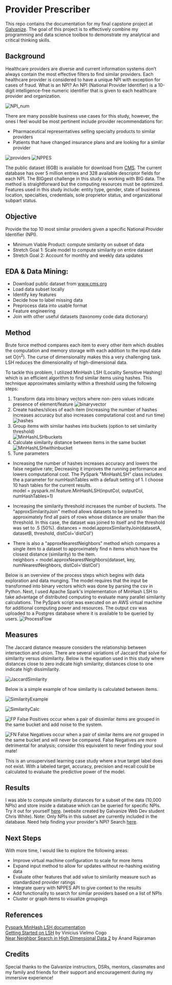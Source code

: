 # Provider Prescriber
This repo contains the documentation for my final capstone project at [Galvanize](https://www.galvanize.com/denver-platte/data-science#curriculum). The goal of this project is to effectively combine my programming and data science toolbox to demonstrate my analytical and critical thinking skills.

## Background
Healthcare providers are diverse and current information systems don’t always contain the most effective filters to find similar providers. Each healthcare provider is considered to have a unique NPI with exception for cases of fraud. What is an NPI? An NPI (National Provider Identifier) is a 10-digit intelligence-free numeric identifier that is given to each healthcare provider and organization. 

![NPI_num](/images/NPI_num.jpg)

There are many possible business use cases for this study, however, the ones I feel would be most pertinent include provider recommendations for:
* Pharmaceutical representatives selling specialty products to similar providers
* Patients that have changed insurance plans and are looking for a similar provider

![providers](/images/providers.jpg) ![NPPES](/images/NPPES.png)

The public dataset (6GB) is available for download from [CMS](https://www.cms.gov/Regulations-and-Guidance/Administrative-Simplification/NationalProvIdentStand/DataDissemination.html). The current database has over 5 million entries and 328 available descriptor fields for each NPI. The BIGgest challenge in this study is working with BIG data. The method is straightforward but the computing resources must be optimized. Features used in this study include: entity type, gender, state of business location, specialties, credentials, sole proprietor status, and organizational subpart status.

## Objective
Provide the top 10 most similar providers given a specific National Provider Identifier (NPI). 
* Minimum Viable Product: compute similarity on subset of data
* Stretch Goal 1: Scale model to compute similarity on entire dataset
* Stretch Goal 2:  Account for monthly and weekly data updates

## EDA & Data Mining:  
* Download public dataset from www.cms.org
* Load data subset locally
* Identify key features
* Decide how to label missing data
* Preprocess data into usable format
* Feature engineering
* Join with other useful datasets (taxonomy code data dictionary)

## Method
Brute force method compares each item to every other item which doubles the computation and memory storage with each addition to the input data set O(n<sup>2</sup>). The curse of dimensionality makes this a very challenging task. LSH reduces the dimensionality of high-dimensional data. 

To tackle this problem, I utilized MinHash LSH (Locality Sensitive Hashing) which is an efficient algorithm to find similar items using hashes. This technique approximates similarity within a threshold using the following steps:
1. Transform data into binary vectors where non-zero values indicate presence of element/feature
![binaryvector](/images/binaryvector.png)
2. Create hashes/slices of each item (increasing the number of hashes increases accuracy but also increases computational cost and run time)
![hashes](/images/hashes.png)
3. Group items with similar hashes into buckets (option to set similarity threshold)  
![MinHashLSHbuckets](/images/MinHashLSHbuckets.png) 
4. Calculate similarity distance between items in the same bucket  
![MinHashLSHwithinbucket](/images/MinHashLSHwithinbucket.png)
5. Tune parameters  
* Increasing the number of hashes increases accuracy and lowers the false negative rate;  Decreasing it improves the running performance and lowers computational cost. The PySpark "MinHashLSH" class includes the a parameter for numHashTables with a default setting of 1. I choose 10 hash tables for the current results.  
model = pyspark.ml.feature.MinHashLSH(inputCol, outputCol, numHashTables=1)

* Increasing the similarity threshold increases the number of buckets. The "approxSimilarityJoin" method allows datasets to be joined to approximately find all pairs of rows whose distance are smaller than the threshold. In this case, the dataset was joined to itself and the threshold was set to .5 (50%). 
distances = model.approxSimilarityJoin(datasetA, datasetB, threshold, distCol='distCol')  

* There is also a "approxNearestNeighbors" method which compares a single item to a dataset to approximately find n items which have the closest distance (similarity) to the item.   
neighbors = model.approxNearestNeighbors(dataset, key, numNearestNeighbors, distCol='distCol')  

Below is an overview of the process steps which begins with data exploration and data munging. The model requires that the input be transformed into binary vectors which was done by parsing the csv in Python. Next, I used Apache Spark's implementation of MinHash LSH to take advantage of distributed computing to evaluate many parallel similarity calculations. The PySpark script was executed on an AWS virtual machine for additional computing power and resources. The output csv was uploaded to a Postgres database where it is available to be queried by users. 
![ProcessFlow](/images/ProcessFlow.png)

## Measures
The Jaccard distance measure considers the relationship between intersection and union. There are several variations of Jaccard that solve for similarity versus disimilarity. Below is the equation used in this study where distances close to zero indicate high similarity; distances close to one indicate high dissimilarity.

![JaccardSimilarity](/images/JaccardSimilarity.png)

Below is a simple example of how similarity is calculated between items.

![SimilarityExample](/images/SimilarityExample.png)

![SimilarityCalc](/images/SimilarityCalc.png)

![FP](/images/FP.png) 
False Positives occur when a pair of dissimilar items are grouped in the same bucket and add noise to the system. 

![FN](/images/FN.png) 
False Negatives occur when a pair of similar items are *not* grouped in the same bucket and will never be compared. False Negatives are more detrimental for analysis; consider this equivalent to never finding your soul mate!

This is an unsupervised learning case study where a true target label does not exist. With a labeled target, accuracy, precision and recall could be calculated to evaluate the predictive power of the model. 

## Results
I was able to compute similarity distances for a subset of the data (10,000 NPIs) and store inside a database which can be queried for specific NPIs. Try it out for yourself [here](https://buckler-pcd.firebaseapp.com/). (website created by Galvanize Web Dev student Chris White). Note: Only NPIs in this subset are currently included in the database. Need help finding your provider's NPI? Search [here](https://npiregistry.cms.hhs.gov/registry/).

## Next Steps
With more time, I would like to explore the following areas:
* Improve virtual machine configuration to scale for more items
* Expand input method to allow for updates without re-hashing existing data
* Evaluate other features that add value to similarity measure such as standardized provider ratings
* Integrate query with NPPES API to give context to the results
* Add functionality to search for similar providers based on a list of NPIs
* Cluster or graph items to visualize groupings

## References
[Pyspark MinHash LSH documentation](http://spark.apache.org/docs/2.2.0/api/python/pyspark.ml.html?highlight=minhash%20lsh#pyspark.ml.feature.MinHashLSH)  
[Getting Started on LSH](http://homepages.lasige.di.fc.ul.pt/~vielmo/notes/2016_11_18_navtalk_lsh.pdf) by Vinicius Vielmo Cogo  
[Near Neighbor Search in High Dimensional Data 2](https://web.stanford.edu/class/cs345a/slides/05-LSH.pdf) by Anand Rajaraman  

## Credits
Special thanks to the Galvanize instructors, DSRs, mentors, classmates and my family and friends for their support and encouragement during my immersive experience! 
